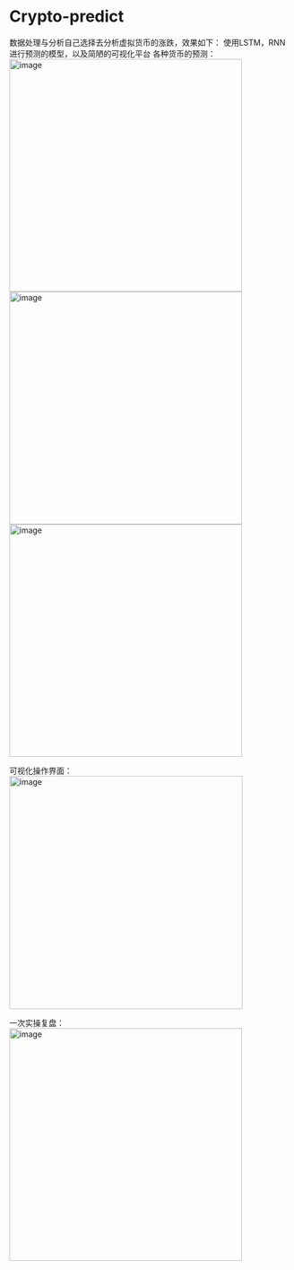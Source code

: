 # Crypto-predict
数据处理与分析自己选择去分析虚拟货币的涨跌，效果如下：
使用LSTM，RNN进行预测的模型，以及简陋的可视化平台
各种货币的预测：
<img width="415" alt="image" src="https://github.com/Jeycoin/Crypto-predict/assets/91399885/5ff7ad3f-9224-400a-8b9b-aec2e5ebf691">
<img width="415" alt="image" src="https://github.com/Jeycoin/Crypto-predict/assets/91399885/2875cef6-245e-4fc8-8ce8-e4a462b14f71">
<img width="415" alt="image" src="https://github.com/Jeycoin/Crypto-predict/assets/91399885/d9c3b75a-2d12-46c3-b232-8107a2b79ee8">



可视化操作界面：
<img width="416" alt="image" src="https://github.com/Jeycoin/Crypto-predict/assets/91399885/f0b73cc4-925b-41b9-a121-b0f6500e4a99">

一次实操复盘：
<img width="415" alt="image" src="https://github.com/Jeycoin/Crypto-predict/assets/91399885/3e8f1ca3-3bca-40f8-af3c-956aac676e46">
